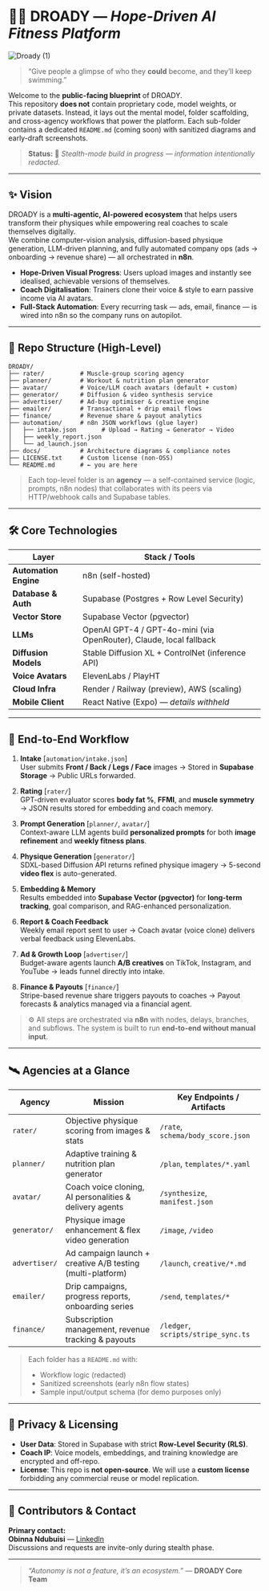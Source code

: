 # 🏃‍♀️ DROADY — *Hope-Driven AI Fitness Platform*
![Droady (1)](https://github.com/user-attachments/assets/699ca30e-d6c5-4614-8382-3f7f146f3203)

> “Give people a glimpse of who they **could** become, and they’ll keep swimming.”

Welcome to the **public-facing blueprint** of DROADY.  
This repository **does not** contain proprietary code, model weights, or private datasets. Instead, it lays out the mental model, folder scaffolding, and cross-agency workflows that power the platform. Each sub-folder contains a dedicated `README.md` (coming soon) with sanitized diagrams and early-draft screenshots.

> **Status:** 🚧 *Stealth-mode build in progress — information intentionally redacted.*

---

## ✨ Vision

DROADY is a **multi-agentic, AI-powered ecosystem** that helps users transform their physiques while empowering real coaches to scale themselves digitally.  
We combine computer-vision analysis, diffusion-based physique generation, LLM-driven planning, and fully automated company ops (ads → onboarding → revenue share) — all orchestrated in **n8n**.

- **Hope-Driven Visual Progress**: Users upload images and instantly see idealised, achievable versions of themselves.
- **Coach Digitalisation**: Trainers clone their voice & style to earn passive income via AI avatars.
- **Full-Stack Automation**: Every recurring task — ads, email, finance — is wired into n8n so the company runs on autopilot.

---

## 📂 Repo Structure (High-Level)

```text
DROADY/
├── rater/          # Muscle-group scoring agency
├── planner/        # Workout & nutrition plan generator
├── avatar/         # Voice/LLM coach avatars (default + custom)
├── generator/      # Diffusion & video synthesis service
├── advertiser/     # Ad-buy optimiser & creative engine
├── emailer/        # Transactional + drip email flows
├── finance/        # Revenue share & payout analytics
├── automation/     # n8n JSON workflows (glue layer)
│   ├── intake.json       # Upload → Rating → Generator → Video
│   ├── weekly_report.json
│   └── ad_launch.json
├── docs/           # Architecture diagrams & compliance notes
├── LICENSE.txt     # Custom license (non-OSS)
└── README.md       # ← you are here
```
> Each top-level folder is an **agency** — a self-contained service (logic, prompts, n8n nodes) that collaborates with its peers via HTTP/webhook calls and Supabase tables.

---

## 🛠️ Core Technologies

| Layer                | Stack / Tools                                                |
|----------------------|--------------------------------------------------------------|
| **Automation Engine**| n8n (self-hosted)                                            |
| **Database & Auth**  | Supabase (Postgres + Row Level Security)                     |
| **Vector Store**     | Supabase Vector (pgvector)                                   |
| **LLMs**             | OpenAI GPT-4 / GPT-4o-mini (via OpenRouter), Claude, local fallback |
| **Diffusion Models** | Stable Diffusion XL + ControlNet (inference API)             |
| **Voice Avatars**    | ElevenLabs / PlayHT                                          |
| **Cloud Infra**      | Render / Railway (preview), AWS (scaling)                    |
| **Mobile Client**    | React Native (Expo) — *details withheld*                     |

---

## 🔄 End-to-End Workflow

1. **Intake** [`automation/intake.json`]  
   User submits **Front / Back / Legs / Face** images → Stored in **Supabase Storage** → Public URLs forwarded.

2. **Rating** [`rater/`]  
   GPT-driven evaluator scores **body fat %**, **FFMI**, and **muscle symmetry** → JSON results stored for embedding and coach memory.

3. **Prompt Generation** [`planner/`, `avatar/`]  
   Context-aware LLM agents build **personalized prompts** for both **image refinement** and **weekly fitness plans**.

4. **Physique Generation** [`generator/`]  
   SDXL-based Diffusion API returns refined physique imagery → 5-second **video flex** is auto-generated.

5. **Embedding & Memory**  
   Results embedded into **Supabase Vector (pgvector)** for **long-term tracking**, goal comparison, and RAG-enhanced personalization.

6. **Report & Coach Feedback**  
   Weekly email report sent to user → Coach avatar (voice clone) delivers verbal feedback using ElevenLabs.

7. **Ad & Growth Loop** [`advertiser/`]  
   Budget-aware agents launch **A/B creatives** on TikTok, Instagram, and YouTube → leads funnel directly into intake.

8. **Finance & Payouts** [`finance/`]  
   Stripe-based revenue share triggers payouts to coaches → Payout forecasts & analytics managed via a financial agent.

> ⚙️ All steps are orchestrated via **n8n** with nodes, delays, branches, and subflows. The system is built to run **end-to-end without manual input**.

---

## 🛰️ Agencies at a Glance

| Agency        | Mission                                                   | Key Endpoints / Artifacts                   |
|---------------|-----------------------------------------------------------|---------------------------------------------|
| `rater/`      | Objective physique scoring from images & stats            | `/rate`, `schema/body_score.json`          |
| `planner/`    | Adaptive training & nutrition plan generator              | `/plan`, `templates/*.yaml`                |
| `avatar/`     | Coach voice cloning, AI personalities & delivery agents   | `/synthesize`, `manifest.json`             |
| `generator/`  | Physique image enhancement & flex video generation        | `/image`, `/video`                         |
| `advertiser/` | Ad campaign launch + creative A/B testing (multi-platform)| `/launch`, `creative/*.md`                 |
| `emailer/`    | Drip campaigns, progress reports, onboarding series       | `/send`, `templates/*`                     |
| `finance/`    | Subscription management, revenue tracking & payouts       | `/ledger`, `scripts/stripe_sync.ts`        |

> Each folder has a `README.md` with:  
> - Workflow logic (redacted)  
> - Sanitized screenshots (early n8n flow states)  
> - Sample input/output schema (for demo purposes only)

---

## 🔐 Privacy & Licensing

- **User Data**: Stored in Supabase with strict **Row-Level Security (RLS)**.
- **Coach IP**: Voice models, embeddings, and training knowledge are encrypted and off-repo.
- **License**: This repo is **not open-source**. We will use a **custom license** forbidding any commercial reuse or model replication.

---

## 🤝 Contributors & Contact

**Primary contact:**  
**Obinna Ndubuisi** — [LinkedIn](https://linkedin.com/in/obinna-ndubuisi)  
Discussions and requests are invite-only during stealth phase.

---

> *“Autonomy is not a feature, it’s an ecosystem.”* — **DROADY Core Team**
